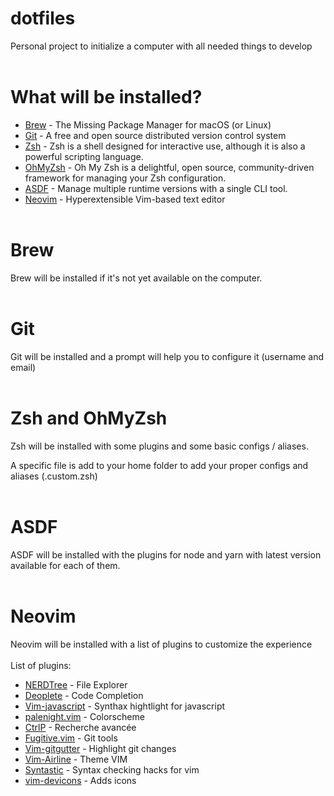 # dotfiles
Personal project to initialize a computer with all needed things to develop
<br><br>

# What will be installed?
 - [Brew](https://brew.sh/) - The Missing Package Manager for macOS (or Linux)
 - [Git](https://git-scm.com/) - A free and open source distributed version control system
 - [Zsh](https://zsh.sourceforge.io/) - Zsh is a shell designed for interactive use, although it is also a powerful scripting language.
 - [OhMyZsh](https://ohmyz.sh/) - Oh My Zsh is a delightful, open source, community-driven framework for managing your Zsh configuration.
 - [ASDF](https://asdf-vm.com/) - Manage multiple runtime versions with a single CLI tool.
 - [Neovim](https://neovim.io/) - Hyperextensible Vim-based text editor
<br><br>

# Brew
Brew will be installed if it's not yet available on the computer.
<br><br>

# Git
Git will be installed and a prompt will help you to configure it (username and email)
<br><br>

# Zsh and OhMyZsh
Zsh will be installed with some plugins and some basic configs / aliases.

A specific file is add to your home folder to add your proper configs and aliases (.custom.zsh)
<br><br>

# ASDF
ASDF will be installed with the plugins for node and yarn with latest version available for each of them.
<br><br>

# Neovim
Neovim will be installed with a list of plugins to customize the experience
<br><br>
List of plugins:
 - [NERDTree](https://github.com/preservim/nerdtree) - File Explorer
 - [Deoplete](https://github.com/Shougo/deoplete.nvim) - Code Completion
 - [Vim-javascript](https://vimawesome.com/plugin/vim-javascript) - Synthax hightlight for javascript
 - [palenight.vim](https://github.com/drewtempelmeyer/palenight.vim) - Colorscheme
 - [CtrlP](https://vimawesome.com/plugin/ctrlp-vim-everything-has-changed) - Recherche avancée
 - [Fugitive.vim](https://vimawesome.com/plugin/fugitive-vim) - Git tools
 - [Vim-gitgutter](https://vimawesome.com/plugin/vim-gitgutter) - Highlight git changes
 - [Vim-Airline](https://vimawesome.com/plugin/vim-airline-superman) - Theme VIM
 - [Syntastic](https://vimawesome.com/plugin/syntastic) - Syntax checking hacks for vim
 - [vim-devicons](https://vimawesome.com/plugin/vim-devicons) - Adds icons